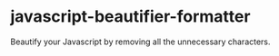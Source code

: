 # javascript-beautifier-formatter
Beautify your Javascript by removing all the unnecessary characters.
